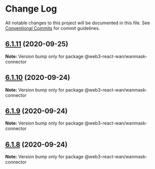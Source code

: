 # Change Log

All notable changes to this project will be documented in this file.
See [Conventional Commits](https://conventionalcommits.org) for commit guidelines.

## [6.1.11](https://github.com/codeoneline/web3-react/compare/v6.1.10...v6.1.11) (2020-09-25)

**Note:** Version bump only for package @web3-react-wan/wanmask-connector





## [6.1.10](https://github.com/codeoneline/web3-react/compare/v6.1.9...v6.1.10) (2020-09-24)

**Note:** Version bump only for package @web3-react-wan/wanmask-connector





## [6.1.9](https://github.com/codeoneline/web3-react/compare/v6.1.8...v6.1.9) (2020-09-24)

**Note:** Version bump only for package @web3-react-wan/wanmask-connector





## [6.1.8](https://github.com/codeoneline/web3-react/compare/v6.1.7...v6.1.8) (2020-09-24)

**Note:** Version bump only for package @web3-react-wan/wanmask-connector
